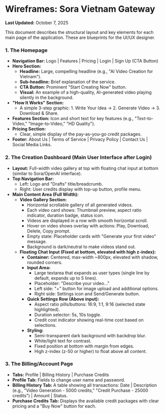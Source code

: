 # Wireframes: Sora Vietnam Gateway

**Last Updated:** October 7, 2025

This document describes the structural layout and key elements for each main page of the application. These are blueprints for the UI/UX designer.

### 1. The Homepage

- **Navigation Bar:** Logo | Features | Pricing | Login | Sign Up (CTA Button)
- **Hero Section:**
  - **Headline:** Large, compelling headline (e.g., "AI Video Creation for Vietnam").
  - **Sub-headline:** Brief explanation of the service.
  - **CTA Button:** Prominent "Start Creating Now" button.
  - **Visual:** An example of a high-quality, AI-generated video playing silently in the background.
- **"How It Works" Section:**
  - A simple 3-step graphic: 1. Write Your Idea -> 2. Generate Video -> 3. Download & Share.
- **Features Section:** Icon and short text for key features (e.g., "Text-to-Video," "Image-to-Video," "HD Quality").
- **Pricing Section:**
  - Clear, simple display of the pay-as-you-go credit packages.
- **Footer:** About Us | Terms of Service | Privacy Policy | Contact Us | Social Media Links.

### 2. The Creation Dashboard (Main User Interface after Login)

- **Layout:** Full-width video gallery at top with floating chat input at bottom (similar to Sora/OpenAI interface).
- **Top Navigation Bar:**
  - Left: Logo and "Drafts" title/breadcrumb.
  - Right: User credits display with top-up button, profile menu.
- **Main Content Area (Full Width):**
  - **Video Gallery Section:**
    - Horizontal scrollable gallery of all generated videos.
    - Each video card shows: Thumbnail preview, aspect ratio indicator, duration badge, status icon.
    - Videos are displayed in a row with smooth horizontal scroll.
    - Hover on video shows overlay with actions: Play, Download, Delete, Copy prompt.
    - Empty state: Placeholder cards with "Generate your first video" message.
    - Background is dark/neutral to make videos stand out.
  - **Floating Chat Input (Fixed at bottom, elevated with high z-index):**
    - **Container:** Centered, max-width ~800px, elevated with shadow, rounded corners.
    - **Input Area:** 
      - Large textarea that expands as user types (single line by default, expands up to 5 lines).
      - Placeholder: "Describe your video..."
      - Left side: "+" button for image upload and additional options.
      - Right side: Settings icon and Send/Generate button.
    - **Quick Settings Row (Above input):**
      - Aspect ratio pills/buttons: 16:9, 1:1, 9:16 (selected state highlighted).
      - Duration selector: 5s, 10s toggle.
      - Credit cost indicator showing real-time cost based on selections.
    - **Styling:** 
      - Semi-transparent dark background with backdrop blur.
      - White/light text for contrast.
      - Fixed position at bottom with margin from edges.
      - High z-index (z-50 or higher) to float above all content.

### 3. The Billing/Account Page

- **Tabs:** Profile | Billing History | Purchase Credits
- **Profile Tab:** Fields to change user name and password.
- **Billing History Tab:** A table showing all transactions: Date | Description (e.g., "Video Generation - 5000 credits," "Credit Purchase - 25000 credits") | Amount | Status.
- **Purchase Credits Tab:** Displays the available credit packages with clear pricing and a "Buy Now" button for each.
